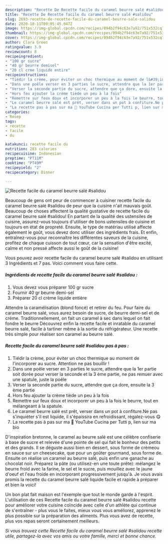 ```yaml
---
description: "Recette De Recette facile du caramel beurre salé #salidou"
title: "Recette De Recette facile du caramel beurre salé #salidou"
slug: 2693-recette-de-recette-facile-du-caramel-beurre-sale-salidou
date: 2020-10-11T09:05:45.047Z
image: https://img-global.cpcdn.com/recipes/094b2f94c63e7a92/751x532cq70/recette-facile-du-caramel-beurre-sale-salidou-photo-principale-de-la-recette.jpg
thumbnail: https://img-global.cpcdn.com/recipes/094b2f94c63e7a92/751x532cq70/recette-facile-du-caramel-beurre-sale-salidou-photo-principale-de-la-recette.jpg
cover: https://img-global.cpcdn.com/recipes/094b2f94c63e7a92/751x532cq70/recette-facile-du-caramel-beurre-sale-salidou-photo-principale-de-la-recette.jpg
author: Clara Green
ratingvalue: 3.9
reviewcount: 8
recipeingredient:
- "100 gr sucre"
- "40 gr beurre demisel"
- "20 cl crme liquide entire"
recipeinstructions:
- "Tiédir la crème, pour éviter un choc thermique au moment de l&#39;incorporer au sucre. Attention ne pas bouillir !"
- "Dans une poêle verser en 3 parties le sucre, attendre que la 1er partie soit dorée pour verser la seconde et la 3 ème partie, ne pas remuer avec une spatule, juste la poêle"
- "Verser la seconde partie du sucre, attendre que ça dore, ensuite la 3 ème partie"
- "Hors feu ajouter la crème tiède un peu à la fois"
- "Remettre sur feux doux et incorporer un peu à la fois le beurre, tout en mélangeant à la spatule."
- "Le caramel beurre salé est prêt, verser dans un pot à confiture.Ne pas s&#39;inquiéter s&#39;il est liquide, il s&#39;épaissira en refroidissant, régalez-vous 😋"
- "La recette pas à pas sur ma 🔗 YouTube Cucina per Tutti p, lien sur ma bio"
categories:
- Resep
tags:
- recette
- facile
- du

katakunci: recette facile du 
nutrition: 283 calories
recipecuisine: Indonesian
preptime: "PT11M"
cooktime: "PT49M"
recipeyield: "2"
recipecategory: Dinner

---
```



![Recette facile du caramel beurre salé #salidou](https://img-global.cpcdn.com/recipes/094b2f94c63e7a92/751x532cq70/recette-facile-du-caramel-beurre-sale-salidou-photo-principale-de-la-recette.jpg)

Beaucoup de gens ont peur de commencer à cuisiner recette facile du caramel beurre salé #salidou de peur que la cuisine n'ait mauvais goût. Beaucoup de choses affectent la qualité gustative de recette facile du caramel beurre salé #salidou! En partant de la qualité des ustensiles de cuisine, assurez-vous toujours d'utiliser de bons ustensiles de cuisine et toujours en état de propreté. Ensuite, le type de matériau utilisé affecte également le goût, vous devez donc utiliser des ingrédients frais. Et enfin, entraînez-vous pour reconnaître les différentes saveurs de la cuisine, profitez de chaque cuisson de tout cœur, car la sensation d'être excité, calme et non pressé affecte aussi le goût de la cuisine!

<!--inarticleads1-->

Vous pouvez avoir recette facile du caramel beurre salé #salidou en utilisant 3 Ingrédients et 7 pas. Voici comment vous faire cette.

##### Ingrédients de recette facile du caramel beurre salé #salidou :

1. Vous devez vous préparer 100 gr sucre
1. Fournir 40 gr beurre demi-sel
1. Préparer 20 cl crème liquide entière


Attendre la caramélisation (blond foncé) et retirer du feu. Pour faire du caramel beurre salé, vous aurez besoin de sucre, de beurre demi-sel et de crème. Traditionnellement, on fait un caramel à sec dans lequel on fait fondre le beurre Découvrez enfin la recette facile et inratable du caramel beurre salé, facile à tartiner même à la sortie du réfrigérateur. Une recette très simple pour réaliser son caramel au beurre salé. 

<!--inarticleads2-->

##### Recette facile du caramel beurre salé #salidou pas à pas :

1. Tiédir la crème, pour éviter un choc thermique au moment de l&#39;incorporer au sucre. Attention ne pas bouillir !
1. Dans une poêle verser en 3 parties le sucre, attendre que la 1er partie soit dorée pour verser la seconde et la 3 ème partie, ne pas remuer avec une spatule, juste la poêle
1. Verser la seconde partie du sucre, attendre que ça dore, ensuite la 3 ème partie
1. Hors feu ajouter la crème tiède un peu à la fois
1. Remettre sur feux doux et incorporer un peu à la fois le beurre, tout en mélangeant à la spatule.
1. Le caramel beurre salé est prêt, verser dans un pot à confiture.Ne pas s&#39;inquiéter s&#39;il est liquide, il s&#39;épaissira en refroidissant, régalez-vous 😋
1. La recette pas à pas sur ma 🔗 YouTube Cucina per Tutti p, lien sur ma bio


D&#39;inspiration bretonne, le caramel au beurre salé est une célèbre confiserie à base de sucre et relevée d&#39;une pointe de sel qui fait le bonheur des petits et des grands. Il se déguste aussi bien en dessert, sous forme de crèmeou en sauce sur un cheesecake, que pour un goûter gourmand, sous forme de. Ensuite on réalise un caramel au beurre salé, puis enfin une ganache au chocolat noir. Préparez la pâte (ou utilisez-en une toute prête): mélangez le beurre froid avec la farine, le sel et le sucre, puis mouillez avec le jaune d&#39;oeuf et l&#39;eau froide en incorporant progressivement jusqu&#39;à. Je vous avais promis la recette du caramel beurre salé liquide facile et rapide à préparer et bien la voici! 

<!--inarticleads1-->

<p>
Un bon plat fait maison est l'exemple que tout le monde garde à l'esprit. L'utilisation de ces Recette facile du caramel beurre salé #salidou recette pour améliorer votre cuisine coïncide avec celle d'un athlète qui continue de s'entraîner - plus vous le faites, mieux vous vous améliorez, apprenez le plus possible sur la préparation des aliments. Plus vous avez de recette, plus vos repas seront certainement meilleurs.
</p>

<p>
<i>Si vous trouvez cette Recette facile du caramel beurre salé #salidou recette utile, partagez-la avec vos amis ou votre famille, merci et bonne chance.</i>
</p>

